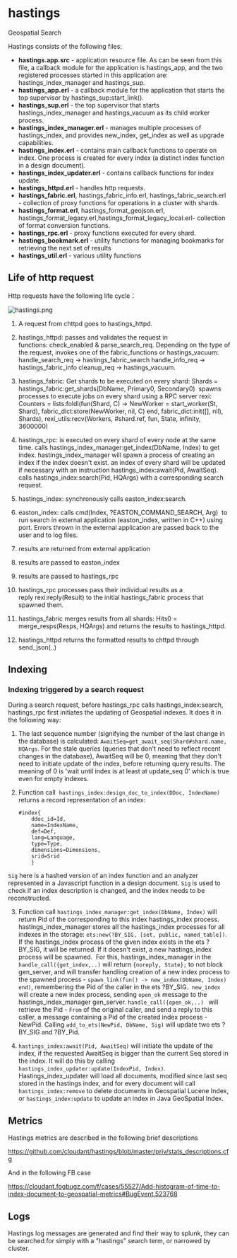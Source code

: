 hastings
========
Geospatial Search

Hastings consists of the following files:

- **hastings.app.src** - application resource file. As can be seen from this file, a callback module for the application is hastings_app, and the two registered processes started in this application are: hastings_index_manager and hastings_sup.
- **hastings_app.erl** - a callback module for the application that starts the top supervisor by hastings_sup:start_link().
- **hastings_sup.erl** - the top supervisor that starts hastings_index_manager and hastings_vacuum as its child worker process.
- **hastings_index_manager.erl** - manages multiple processes of hastings_index, and provides new_index, get_index as well as upgrade capabilities.
- **hastings_index.erl** - contains main callback functions to operate on index. One process is created for every index (a distinct index function in a design document).
- **hastings_index_updater.erl** - contains callback functions for index update.
- **hastings_httpd.erl** - handles http requests.
- **hastings_fabric.erl**, hastings_fabric_info.erl, hastings_fabric_search.erl - collection of proxy functions for operations in a cluster with shards.
- **hastings_format.erl**, hastings_format_geojson.erl, hastings_format_legacy.erl,hastings_format_legacy_local.erl- collection of format conversion functions.
- **hastings_rpc.erl** - proxy functions executed for every shard.
- **hastings_bookmark.erl** - utility functions for managing bookmarks for retrieving the next set of results
- **hastings_util.erl** - various utility functions


Life of http request
------------
Http requests have the following life cycle：

![hastings.png](https://github.com/cloudant/hastings/blob/master/priv/hastings.png)

1. A request from chttpd goes to hastings_httpd.

2. hastings_httpd:
passes and validates the request in functions: check_enabled & parse_search_req.
Depending on the type of the request, invokes one of the fabric_functions or hastings_vacuum: 
handle_search_req -> hastings_fabric_search
handle_info_req -> hastings_fabric_info
cleanup_req -> hastings_vacuum.

3. hastings_fabric:
Get shards to be executed on every shard:
Shards = hastings_fabric:get_shards(DbName, Primary0, Secondary0) 
spawns processes to execute jobs on every shard using a RPC server rexi: 
Counters = lists:foldl(fun(Shard, C) -> NewWorker = start_worker(St, Shard), fabric_dict:store(NewWorker, nil, C) end, fabric_dict:init([], nil), Shards),
rexi_utils:recv(Workers, #shard.ref, fun, State, infinity, 3600000)

4. hastings_rpc:
is executed on every shard of every node at the same time.
calls hastings_index_manager:get_index(DbName, Index) to get index. hastings_index_manager will spawn a process of creating an index if the index doesn't exist.
an index of every shard will be updated if necessary with an instruction hastings_index:await(Pid, AwaitSeq).
calls hastings_index:search(Pid, HQArgs) with a corresponding search request.

5. hastings_index:
synchronously calls easton_index:search.

6. easton_index:
calls cmd(Index, ?EASTON_COMMAND_SEARCH, Arg)  to run search in external application (easton_index, written in C++) using port. Errors thrown in the external application are passed back to the user and to log files.

7. results are returned from external application

8. results are passed to easton_index

9. results are passed to hastings_rpc

10. hastings_rpc processes pass their individual results as a reply rexi:reply(Result) to the initial hastings_fabric process that spawned them.

11. hastings_fabric merges results from all shards: Hits0 = merge_resps(Resps, HQArgs) and returns the results to hastings_httpd.

12. hastings_httpd returns the formatted results to chttpd through send_json(..)

Indexing
-------------

### Indexing triggered by a search request
During a search request, before hastings_rpc calls hastings_index:search, hastings_rpc first initiates the updating of Geospatial indexes. It does it in the following way:

1. The last sequence number (signifying the number of the last change in the database) is calculated: `AwaitSeq=get_await_seq(Shard#shard.name, HQArgs`. For the stale queries (queries that don't need to reflect recent changes in the database), AwaitSeq will be 0, meaning that they don't need to initiate update of the index, before returning query results. The meaning of 0 is 'wait until index is at least at update_seq 0' which is true even for empty indexes.

2. Function call  `hastings_index:design_doc_to_index(DDoc, IndexName)` returns a record representation of an index:
    ```
    #index{
        ddoc_id=Id,
        name=IndexName,
        def=Def,
        lang=Language,
        type=Type,
        dimensions=Dimensions,
        srid=Srid
        }
    ```
`Sig` here is a hashed version of an index function and an analyzer represented in a Javascript function in a design document. `Sig` is used to check if an index description is changed, and the index needs to be reconstructed.

3. Function call `hastings_index_manager:get_index(DbName, Index)` will return Pid of the corresponding to this index hastings_index process. hastings_index_manager stores all the hastings_index processes for all indexes in the storage: `ets:new(?BY_SIG, [set, public, named_table])`. If the hastings_index process of the given index exists in the ets ?BY_SIG, it will be returned. If it doesn't exist, a new hastings_index process will be spawned.  For this, hastings_index_manager in the `handle_call({get_index,..)` will return `{noreply, State};` to not block gen_server, and will transfer handling creation of a new index process to the spawned process - `spawn_link(fun() -> new_index(DbName, Index) end)`, remembering the Pid of the caller in the ets ?BY_SIG.  `new_index` will create a new index process, sending `open_ok` message to the hastings_index_manager gen_server. `handle_call({open_ok,..) ` will retrieve the Pid - `From` of the original caller, and send a reply to this caller, a message containing a Pid of the created index process - NewPid. Calling `add_to_ets(NewPid, DbName, Sig)` will update two ets ?BY_SIG and ?BY_Pid.

4. `hastings_index:await(Pid, AwaitSeq)` will initiate the update of the index, if the requested AwaitSeq is bigger than the current Seq stored in the index. It will do this by calling `hastings_index_updater:update(IndexPid, Index)`.  Hastings_index_updater will load all documents, modified since last seq stored in the hastings index, and for every document will call `hastings_index:remove` to delete documents in Geospatial Lucene Index, or `hastings_index:update` to update an index in Java GeoSpatial Index.

Metrics
--
Hastings metrics are described in the following brief descriptions

https://github.com/cloudant/hastings/blob/master/priv/stats_descriptions.cfg

And in the following FB case

https://cloudant.fogbugz.com/f/cases/55527/Add-histogram-of-time-to-index-document-to-geospatial-metrics#BugEvent.523768

Logs
--
Hastings log messages are generated and find their way to splunk, they can be searched for simply with a "hastings" search term, or narrowed by cluster.
